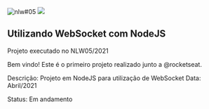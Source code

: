 ![nlw#05](https://user-images.githubusercontent.com/41132756/116689111-0c323800-a98e-11eb-9e0c-1203213a2a74.png)
<img src="https://img.shields.io/static/v1?label=NLW&message=Rocketseat&color=7159c1&style=for-the-badge&logo=ghost"/>
## Utilizando WebSocket com NodeJS

Projeto executado no NLW05/2021


Bem vindo!
Este é o primeiro projeto realizado junto a @rocketseat.

Descrição: Projeto em NodeJS para utilização de WebSocket
Data: Abril/2021

Status: Em andamento

